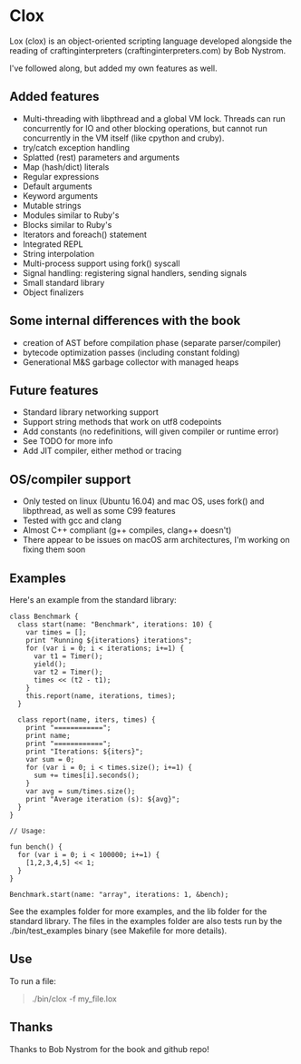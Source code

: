 Clox
====

Lox (clox) is an object-oriented scripting language developed alongside the reading of
craftinginterpreters (craftinginterpreters.com) by Bob Nystrom.

I've followed along, but added my own features as well.

Added features
--------------

* Multi-threading with libpthread and a global VM lock. Threads can run
  concurrently for IO and other blocking operations, but cannot run concurrently
  in the VM itself (like cpython and cruby).
* try/catch exception handling
* Splatted (rest) parameters and arguments
* Map (hash/dict) literals
* Regular expressions
* Default arguments
* Keyword arguments
* Mutable strings
* Modules similar to Ruby's
* Blocks similar to Ruby's
* Iterators and foreach() statement
* Integrated REPL
* String interpolation
* Multi-process support using fork() syscall
* Signal handling: registering signal handlers, sending signals
* Small standard library
* Object finalizers

Some internal differences with the book
---------------------------------------

* creation of AST before compilation phase (separate parser/compiler)
* bytecode optimization passes (including constant folding)
* Generational M&S garbage collector with managed heaps

Future features
---------------

* Standard library networking support
* Support string methods that work on utf8 codepoints
* Add constants (no redefinitions, will given compiler or runtime error)
* See TODO for more info
* Add JIT compiler, either method or tracing

OS/compiler support
-------------------

* Only tested on linux (Ubuntu 16.04) and mac OS, uses fork() and libpthread, as well as some C99 features
* Tested with gcc and clang
* Almost C++ compliant (g++ compiles, clang++ doesn't)
* There appear to be issues on macOS arm architectures, I'm working on fixing them soon

Examples
--------

Here's an example from the standard library:

```
class Benchmark {
  class start(name: "Benchmark", iterations: 10) {
    var times = [];
    print "Running ${iterations} iterations";
    for (var i = 0; i < iterations; i+=1) {
      var t1 = Timer();
      yield();
      var t2 = Timer();
      times << (t2 - t1);
    }
    this.report(name, iterations, times);
  }

  class report(name, iters, times) {
    print "============";
    print name;
    print "============";
    print "Iterations: ${iters}";
    var sum = 0;
    for (var i = 0; i < times.size(); i+=1) {
      sum += times[i].seconds();
    }
    var avg = sum/times.size();
    print "Average iteration (s): ${avg}";
  }
}

// Usage:

fun bench() {
  for (var i = 0; i < 100000; i+=1) {
    [1,2,3,4,5] << 1;
  }
}

Benchmark.start(name: "array", iterations: 1, &bench);
```

See the examples folder for more examples, and the lib folder for the standard library.
The files in the examples folder are also tests run by the ./bin/test\_examples
binary (see Makefile for more details).

Use
---

To run a file:

> ./bin/clox -f my_file.lox

Thanks
------
Thanks to Bob Nystrom for the book and github repo!
